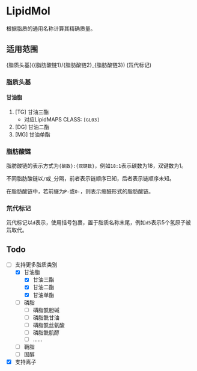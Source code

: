 # LipidMol

根据脂质的通用名称计算其精确质量。

## 适用范围

{脂质头基}({脂肪酸链1}/{脂肪酸链2}_{脂肪酸链3}) (氘代标记)

### 脂质头基

####  甘油脂

1. [TG] 甘油三酯
   - 对应LipidMAPS CLASS: `[GL03]`
2. [DG] 甘油二酯
3. [MG] 甘油单酯

### 脂肪酸链

脂肪酸链的表示方式为`{碳数}:{双键数}`，例如`18:1`表示碳数为18，双键数为1。

不同脂肪酸链以`/`或`_`分隔，前者表示链顺序已知，后者表示链顺序未知。

在脂肪酸链中，若前缀为`P-`或`O-`，则表示缩醛形式的脂肪酸链。

### 氘代标记

氘代标记以`d`表示，使用括号包裹，置于脂质名称末尾，例如`d5`表示5个氢原子被氘取代。

## Todo

- [ ] 支持更多脂质类别
  - [x] 甘油脂
    - [x] 甘油三酯
    - [x] 甘油二酯
    - [x] 甘油单酯
  - [ ] 磷脂
    - [ ] 磷脂酰胆碱
    - [ ] 磷脂酰甘油
    - [ ] 磷脂酰丝氨酸
    - [ ] 磷脂酰肌醇
    - [ ] ......
  - [ ] 鞘脂
  - [ ] 固醇
- [x] 支持离子